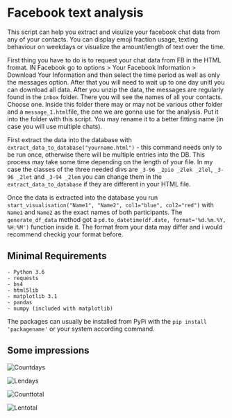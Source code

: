 # Facebook text analysis

This script can help you extract and visulize your facebook chat data from any of your contacts. You can display emoji fraction usage, texting behaviour on weekdays or visualize the amount/length of text over the time.

First thing you have to do is to request your chat data from FB in the HTML fromat. IN Facebook go to options > Your Facebook Information > Download Your Information and then select the time period as well as only the messages option. After that you will need to wait up to one day unitl you can download all data. After you unzip the data, the messages are regularly found in the `inbox` folder. There you will see the names of all your contacts. Choose one. Inside this folder there may or may not be various other folder and a `message_1.html`file, the one we are gonna use for the analysis. Put it into the folder with this script. You may rename it to a better fitting name (in case you will use multiple chats). 

First extract the data into the database with `extract_data_to_database("yourname.html")` - this command needs only to be run once, otherwise there will be multiple entries into the DB. This process may take some time depending on the length of your file. In my case the classes of the three needed divs are `_3-96 _2pio _2lek _2lel`, `_3-96 _2let` and `_3-94 _2lem` you can change them in the `extract_data_to_database` if they are different in your HTML file.

Once the data is extracted into the database you run `start_visualisation("Name1", "Name2", col1="blue", col2="red")` with `Name1` and `Name2` as the exact names of both participants. The `generate_df_data` method got a `pd.to_datetime(df.date, format='%d.%m.%Y, %H:%M')` function inside it. The format from your data may differ and i would recommend checkig your format before.

## Minimal Requirements

```
- Python 3.6
- requests
- bs4
- html5lib
- matplotlib 3.1
- pandas
- numpy (included with matplotlib)
```
The packages can usually be installed from PyPi with the `pip install 'packagename'` or your system according command.

## Some impressions

![Countdays]( "Countdays")

![Lendays]( "Lendays")

![Counttotal]( "Counttotal")

![Lentotal]( "Lentotal")
